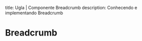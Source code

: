 title: Ugla | Componente Breadcrumb
description: Conhecendo e implementando Breadcrumb

# Breadcrumb